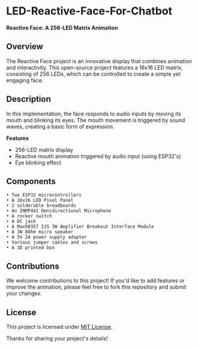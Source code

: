 # LED-Reactive-Face-For-Chatbot

**Reactive Face: A 256-LED Matrix Animation**

**Overview**
--------

The Reactive Face project is an innovative display that combines animation and interactivity. This open-source project features a 16x16 LED matrix, consisting of 256 LEDs, which can be controlled to create a simple yet engaging face.

**Description**
------------

In this implementation, the face responds to audio inputs by moving its mouth and blinking its eyes. The mouth movement is triggered by sound waves, creating a basic form of expression.

**Features**

* 256-LED matrix display
* Reactive mouth animation triggered by audio input (using ESP32's)
* Eye blinking effect

**Components**
-------------

    • Two ESP32 microcontrollers
    • A 16x16 LED Pixel Panel
    • 2 solderable breadboards
    • An INMP441 Omnidirectional Microphone
    • A rocker switch
    • A DC jack
    • A Max98357 I2S 3W Amplifier Breakout Interface Module
    • A 3W 8Ohm micro speaker
    • A 5V 2A power supply adapter
    • Various jumper cables and screws
    • A 3D printed box

**Contributions**
---------------

We welcome contributions to this project! If you'd like to add features or improve the animation, please feel free to fork this repository and submit your changes.

**License**
----------

This project is licensed under [MIT License](https://opensource.org/licenses/MIT).

Thanks for sharing your project's details!
